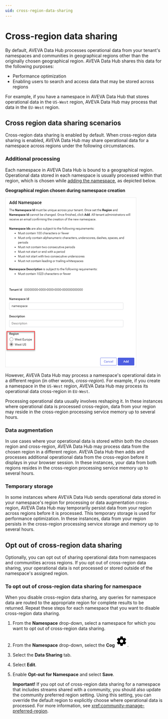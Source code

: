 ```yaml
---
uid: cross-region-data-sharing
---
```


# Cross-region data sharing

By default, AVEVA Data Hub processes operational data from your tenant's namespaces and communities in geographical regions other than the originally chosen geographical region. AVEVA Data Hub shares this data for the following purposes:

- Performance optimization 
- Enabling users to search and access data that may be stored across regions

For example, if you have a namespace in AVEVA Data Hub that stores operational data in the `US-West` region, AVEVA Data Hub may process that data in the `EU-West` region.

## Cross region data sharing scenarios

Cross-region data sharing is enabled by default. When cross-region data sharing is enabled, AVEVA Data Hub may share operational data for a namespace across regions under the following circumstances.

### Additional processing

Each namespace in AVEVA Data Hub is bound to a geographical region. Operational data stored in each namespace is usually processed within that region, which is chosen while [adding the namespace](xref:gpNamespaces), as depicted below.

**Geographical region chosen during namespace creation**

![Namespace region](_images/add-namespace-region.png)

However, AVEVA Data Hub may process a namespace's operational data in a different region (in other words, _cross-region_). For example, if you create a namespace in the `US-West` region, AVEVA Data Hub may process its operational data cross-region in `EU-West`.

Processing operational data usually involves reshaping it. In these instances where operational data is processed cross-region, data from your region may reside in the cross-region processing service memory up to several hours. 

### Data augmentation

In use cases where your operational data is stored within both the chosen region and cross-region, AVEVA Data Hub may process data from the chosen region in a different region. AVEVA Data Hub then adds and processes additional operational data from the cross-region before it displays in your browser session. In these instances, your data from both regions resides in the cross-region processing service memory up to several hours.

### Temporary storage

In some instances where AVEVA Data Hub sends operational data stored in your namespace's region for processing or data augmentation cross-region, AVEVA Data Hub may temporarily persist data from your region across regions before it is processed. This temporary storage is used for performance optimization. In these instances, data from your region persists in the cross-region processing service storage and memory up to several hours.

## Opt out of cross-region data sharing

Optionally, you can opt out of sharing operational data from namespaces and communities across regions. If you opt out of cross-region data sharing, your operational data is not processed or stored outside of the namespace's assigned region.

### To opt out of cross-region data sharing for namespace

When you disable cross-region data sharing, any queries for namespace data are routed to the appropriate region for complete results to be returned. Repeat these steps for each namespace that you want to disable cross-region data sharing.

1. From the **Namespace** drop-down, select a namespace for which you want to opt out of cross-region data sharing. 

1. From the **Namespace** drop-down, select the **Cog** ![Cog](./_icons/default/cog.svg).

1. Select the **Data Sharing** tab.

1. Select **Edit**.

1. Enable **Opt-out for Namespace** and select **Save**.

	**Important!** If you opt out of cross-region data sharing for a namespace that includes streams shared with a community, you should also update the community preferred region setting. Using this setting, you can override the default region to explicitly choose where operational data is processed. For more information, see <xref:community-manage-preferred-region>.